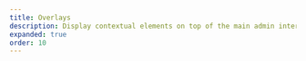 ```yaml
---
title: Overlays
description: Display contextual elements on top of the main admin interface that provide additional information or functionality.
expanded: true
order: 10
---
```

